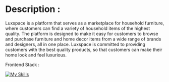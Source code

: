
# Description :
Luxspace is a platform that serves as a marketplace for household furniture, where customers can find a variety of household items of the highest quality. The platform is designed to make it easy for customers to browse and purchase furniture and home decor items from a wide range of brands and designers, all in one place. Luxspace is committed to providing customers with the best quality products, so that customers can make their home look and feel luxurious.

Frontend Stack :

[![My Skills](https://skillicons.dev/icons?i=react,tailwind,netlify,figma&theme=light)](https://skillicons.dev)
